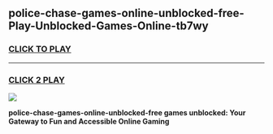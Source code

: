 
## police-chase-games-online-unblocked-free-Play-Unblocked-Games-Online-tb7wy
<h3>
<a href="https://premium76.site?title=police-chase-games-online-unblocked-free&ref=25A">CLICK TO PLAY</a></h3>
<hr>

<h3>
<a href="https://premium76.site?title=police-chase-games-online-unblocked-free&ref=25A">CLICK 2 PLAY</a>
  
</h3>

<a href="https://premium76.site?title=police-chase-games-online-unblocked-free&ref=25A"><img src="https://clearcache.store/games.png"></a>


**police-chase-games-online-unblocked-free games unblocked: Your Gateway to Fun and Accessible Online Gaming**
